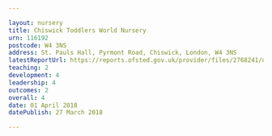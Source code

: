 ```yaml
---

layout: nursery
title: Chiswick Toddlers World Nursery
urn: 116192
postcode: W4 3NS
address: St. Pauls Hall, Pyrmont Road, Chiswick, London, W4 3NS
latestReportUrl: https://reports.ofsted.gov.uk/provider/files/2768241/urn/116192.pdf
teaching: 2
development: 4
leadership: 4
outcomes: 2
overall: 4
date: 01 April 2018 
datePublish: 27 March 2018

---
```

